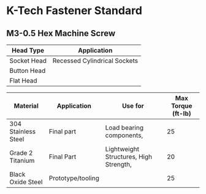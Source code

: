 # K-Tech Fastener Standard

## M3-0.5 Hex Machine Screw

| Head Type   | Application                  |
| ----------- | ---------------------------- |
| Socket Head | Recessed Cylindrical Sockets |
| Button Head |                              |
| Flat Head   |                              |

| Material            | Application       | Use for                                 | Max Torque (ft-lb) |
| ------------------- | ----------------- | --------------------------------------- | ------------------ |
| 304 Stainless Steel | Final part        | Load bearing components,                | 25                 |
| Grade 2 Titanium    | Final Part        | Lightweight Structures, High Strength,  | 20                 |
| Black Oxide Steel   | Prototype/tooling |                                         | 25                 |
